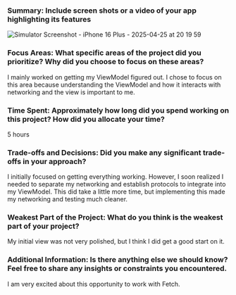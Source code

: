 ### Summary: Include screen shots or a video of your app highlighting its features
![Simulator Screenshot - iPhone 16 Plus - 2025-04-25 at 20 19 59](https://github.com/user-attachments/assets/9b96cfbf-dfe1-4d0c-9262-3bc061a3680a)



### Focus Areas: What specific areas of the project did you prioritize? Why did you choose to focus on these areas?
I mainly worked on getting my ViewModel figured out. I chose to focus on this area because understanding the ViewModel and how 
it interacts with networking and the view is important to me.

### Time Spent: Approximately how long did you spend working on this project? How did you allocate your time?
5 hours

### Trade-offs and Decisions: Did you make any significant trade-offs in your approach?
I initially focused on getting everything working. However, I soon realized I needed to separate my networking and establish 
protocols to integrate into my ViewModel. This did take a little more time, but implementing this made my networking and testing much cleaner.

### Weakest Part of the Project: What do you think is the weakest part of your project?
My initial view was not very polished, but I think I did get a good start on it.

### Additional Information: Is there anything else we should know? Feel free to share any insights or constraints you encountered.
I am very excited about this opportunity to work with Fetch.
